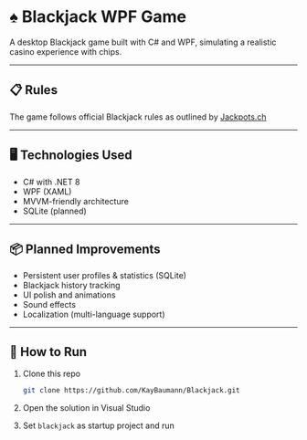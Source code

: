 
# ♠️ Blackjack WPF Game

A desktop Blackjack game built with C# and WPF, simulating a realistic casino experience with chips.

---

## 📋 Rules

The game follows official Blackjack rules as outlined by [Jackpots.ch](https://www.jackpots.ch/de/regeln/blackjack?utm_source=google&utm_medium=cpc&utm_campaign=%3Fsea%3F_%28de%29_%7Bproduct%7D_%2Fgames%5C&utm_content=119484712492&utm_term=&gad_source=1&gad_campaignid=10627231346&gclid=CjwKCAjwvO7CBhAqEiwA9q2YJWXjscmRQakjxHhnubilin8AsLzGzQd5-oI8zLfk08xhGEjsRwiSRhoCtEwQAvD_BwE)

---

## 🖥️ Technologies Used

- C# with .NET 8
- WPF (XAML)
- MVVM-friendly architecture
- SQLite (planned)

---

## 📦 Planned Improvements

- Persistent user profiles & statistics (SQLite)
- Blackjack history tracking
- UI polish and animations
- Sound effects
- Localization (multi-language support)

---

## 🚀 How to Run

1. Clone this repo  
   ```bash
   git clone https://github.com/KayBaumann/Blackjack.git
   ```

2. Open the solution in Visual Studio

3. Set `blackjack` as startup project and run
